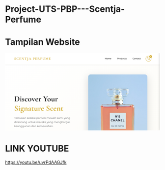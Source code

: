 # Project-UTS-PBP---Scentja-Perfume

# Tampilan Website
![Tampilan home](Tampilan_Website/Tampilan1.png)

# LINK YOUTUBE
https://youtu.be/uvrPdAAGJfk

